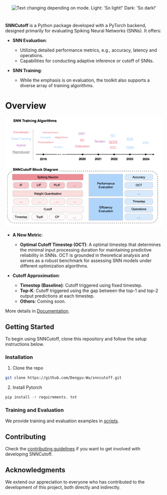 <div align="center">
  <picture>
    <source media="(prefers-color-scheme: dark)" srcset="../docs/_static/logo_dark.png" width="700">
    <img alt="Text changing depending on mode. Light: 'So light!' Dark: 'So dark!'" src="../docs/_static/logo_light.png"  width="700">
  </picture>
</div>

#

**SNNCutoff** is a Python package developed with a PyTorch backend, designed primarily for evaluating Spiking Neural Networks (SNNs). It offers:

- **SNN Evaluation**:
  - Utilizing detailed performance metrics, e.g., accuracy, latency and operations.
  - Capabilities for conducting adaptive inference or cutoff of SNNs.

- **SNN Training**:
  - While the emphasis is on evaluation, the toolkit also supports a diverse array of training algorithms.

# Overview 

<p align="center">
<img src="../docs/_static/framework.png" width="800">
</p>

- **A New Metric**:
  - **Optimal Cutoff Timestep (OCT)**: A optimal timestep that determines the minimal input processing duration for maintaining predictive reliability in SNNs. OCT is grounded in theoretical analysis and serves as a robust benchmark for assessing SNN models under different optimization algorithms.

- **Cutoff Approximation**:
  - **Timestep (Baseline)**: Cutoff triggered using fixed timestep. 
  - **Top-K**: Cutoff triggered using the gap between the top-1 and top-2 output predictions at each timestep. 
  - **Others**: Coming soon. 

More details in [Documentation](https://dengyu-wu.github.io/snncutoff/).

<!-- GETTING STARTED -->
## Getting Started
To begin using SNNCutoff, clone this repository and follow the setup instructions below. 

### Installation

1. Clone the repo
```sh
git clone https://github.com/Dengyu-Wu/snncutoff.git
```

2. Install Pytorch
```sh
pip install -r requirements. txt 
``` 

### Training and Evaluation 
We provide training and evaluation examples in [scripts](/scripts). 

## Contributing

Check the [contributing guidelines](./contributing.md) if you want to get involved with developing SNNCutoff.

## Acknowledgments

We extend our appreciation to everyone who has contributed to the development of this project, both directly and indirectly.


